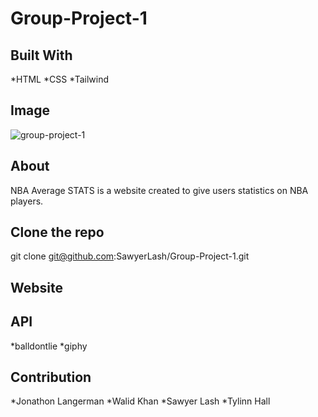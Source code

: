 # Group-Project-1

## Built With
*HTML
*CSS
*Tailwind

## Image
![group-project-1](./assets/images/appimg.PNG?raw=true "Image of NBA Stats app")

## About
NBA Average STATS is a website created to give users statistics on NBA players.

## Clone the repo
git clone git@github.com:SawyerLash/Group-Project-1.git

## Website


## API
*balldontlie
*giphy

## Contribution
*Jonathon Langerman
*Walid Khan
*Sawyer Lash
*Tylinn Hall
